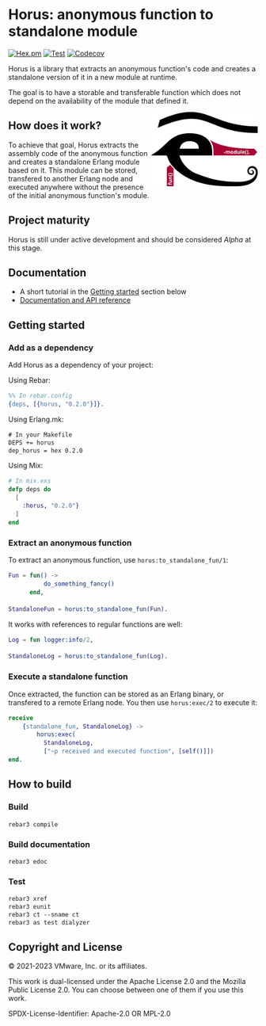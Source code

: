 # Horus: anonymous function to standalone module

[![Hex.pm](https://img.shields.io/hexpm/v/horus)](https://hex.pm/packages/horus/)
[![Test](https://github.com/rabbitmq/horus/actions/workflows/test.yaml/badge.svg)](https://github.com/rabbitmq/horus/actions/workflows/test.yaml)
[![Codecov](https://codecov.io/gh/rabbitmq/horus/branch/main/graph/badge.svg?token=R0OGKZ2RK2)](https://codecov.io/gh/rabbitmq/horus)

Horus is a library that extracts an anonymous function's code and creates a
standalone version of it in a new module at runtime.

The goal is to have a storable and transferable function which does not depend
on the availability of the module that defined it.

<img align="right" height="150" src="/doc/horus-logo.svg">

## How does it work?

To achieve that goal, Horus extracts the assembly code of the anonymous
function and creates a standalone Erlang module based on it. This module can be
stored, transfered to another Erlang node and executed anywhere without the
presence of the initial anonymous function's module.

## Project maturity

Horus is still under active development and should be considered *Alpha* at
this stage.

## Documentation

* A short tutorial in the [Getting started](#getting-started) section below
* [Documentation and API reference](https://rabbitmq.github.io/horus/)

## Getting started

### Add as a dependency

Add Horus as a dependency of your project:

Using Rebar:

```erlang
%% In rebar.config
{deps, [{horus, "0.2.0"}]}.
```

Using Erlang.mk:

```make
# In your Makefile
DEPS += horus
dep_horus = hex 0.2.0
```

Using Mix:

```elixir
# In mix.exs
defp deps do
  [
    :horus, "0.2.0"}
  ]
end
```

### Extract an anonymous function

To extract an anonymous function, use `horus:to_standalone_fun/1`:

```erlang
Fun = fun() ->
          do_something_fancy()
      end,

StandaloneFun = horus:to_standalone_fun(Fun).
```

It works with references to regular functions are well:

```erlang
Log = fun logger:info/2,

StandaloneLog = horus:to_standalone_fun(Log).
```

### Execute a standalone function

Once extracted, the function can be stored as an Erlang binary, or transfered
to a remote Erlang node. You then use `horus:exec/2` to execute it:

```erlang
receive
    {standalone_fun, StandaloneLog} ->
        horus:exec(
          StandaloneLog,
          ["~p received and executed function", [self()]])
end.
```

## How to build

### Build

```
rebar3 compile
```

### Build documentation

```
rebar3 edoc
```

### Test

```
rebar3 xref
rebar3 eunit
rebar3 ct --sname ct
rebar3 as test dialyzer
```

## Copyright and License

© 2021-2023 VMware, Inc. or its affiliates.

This work is dual-licensed under the Apache License 2.0 and the Mozilla Public
License 2.0. You can choose between one of them if you use this work.

SPDX-License-Identifier: Apache-2.0 OR MPL-2.0
